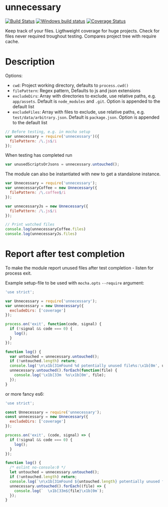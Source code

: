 unnecessary
===========

[![Build Status](https://travis-ci.com/paed01/unnecessary.js.svg?branch=master)](https://travis-ci.com/paed01/unnecessary.js)
[![Windows build status](https://ci.appveyor.com/api/projects/status/gnydnbvuuavfcj5l/branch/master?svg=true)](https://ci.appveyor.com/project/paed01/unnecessary-js/branch/master)
[![Coverage Status](https://coveralls.io/repos/github/paed01/unnecessary.js/badge.svg?branch=master)](https://coveralls.io/github/paed01/unnecessary.js?branch=master)

Keep track of your files. Ligthweight coverage for huge projects. Check for files never required troughout testing. Compares project tree with require cache.

# Description

Options:
- `cwd`: Project working directory, defaults to `process.cwd()`
- `filePattern`: Regex pattern, Defaults to js and json extensions
- `excludeDirs`: Array with directories to exclude, use relative paths, e.g. `app/assets`. Default is `node_modules` and `.git`. Option is appended to the default list
- `excludeFiles`: Array with files to exclude, use relative paths, e.g. `test/data/arbitrary.json`. Default is `package.json`. Option is appended to the default list

```javascript
// Before testing, e.g. in mocha setup
var unnecessary = require('unnecessary')({
  filePattern: /\.js$/i
});
```

When testing has completed run
```javascript
var unusedScriptsOrJsons = unnecessary.untouched();
```

The module can also be instantiated with new to get a standalone instance.

```javascript
var Unnecessary = require('unnecessary');
var unnecessaryCoffee = new Unnecessary({
  filePattern: /\.coffee$/i
});

var unnecessaryJs = new Unnecessary({
  filePattern: /\.js$/i
});

// Print watched files
console.log(unnecessaryCoffee.files)
console.log(unnecessaryJs.files)
```

# Report after test completion

To make the module report unused files after test completion - listen for process exit.

Example setup-file to be used with `mocha.opts` `--require` argument:
```javascript
'use strict';

var Unnecessary = require('unnecessary');
var unnecessary = new Unnecessary({
  excludeDirs: ['coverage']
});

process.on('exit', function(code, signal) {
  if (!signal && code === 0) {
    log();
  }
});

function log() {
  var untouched = unnecessary.untouched();
  if (!untouched.length) return;
  console.log('\n\x1b[31mFound %d potentially unused file%s:\x1b[0m', untouched.length, untouched.length > 1 ? 's' : '');
  unnecessary.untouched().forEach(function(file) {
    console.log('\x1b[33m  %s\x1b[0m', file);
  });
}
```

or more fancy es6:

```javascript
'use strict';

const Unnecessary = require('unnecessary');
const unnecessary = new Unnecessary({
  excludeDirs: ['coverage']
});

process.on('exit', (code, signal) => {
  if (!signal && code === 0) {
    log();
  }
});

function log() {
  /* eslint no-console:0 */
  let untouched = unnecessary.untouched();
  if (!untouched.length) return;
  console.log(`\n\x1b[31mFound ${untouched.length} potentially unused file${untouched.length > 1 ? 's' : ''}:\x1b[0m`);
  unnecessary.untouched().forEach((file) => {
    console.log(`  \x1b[33m${file}\x1b[0m`);
  });
}
```
